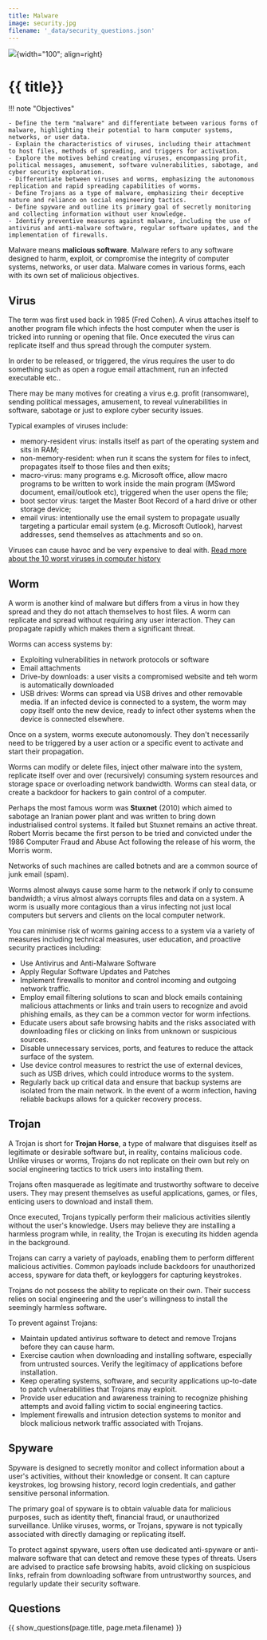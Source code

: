 ```yaml
---
title: Malware
image: security.jpg
filename: '_data/security_questions.json'
---
```


![](../../assets/images/topics/{{image}}){width="100"; align=right}

# {{ title}}

!!! note "Objectives"

    - Define the term "malware" and differentiate between various forms of malware, highlighting their potential to harm computer systems, networks, or user data.
    - Explain the characteristics of viruses, including their attachment to host files, methods of spreading, and triggers for activation.
    - Explore the motives behind creating viruses, encompassing profit, political messages, amusement, software vulnerabilities, sabotage, and cyber security exploration.
    - Differentiate between viruses and worms, emphasizing the autonomous replication and rapid spreading capabilities of worms.
    - Define Trojans as a type of malware, emphasizing their deceptive nature and reliance on social engineering tactics.
    - Define spyware and outline its primary goal of secretly monitoring and collecting information without user knowledge.
    - Identify preventive measures against malware, including the use of antivirus and anti-malware software, regular software updates, and the implementation of firewalls.

Malware means **malicious software**.  Malware refers to any software designed to harm, exploit, or compromise the integrity of computer systems, networks, or user data. Malware comes in various forms, each with its own set of malicious objectives. 

## Virus

The term was first used back in 1985 (Fred Cohen).  A virus attaches itself to another program file which infects the host computer when the user is tricked into running or opening that file.  Once executed the virus can replicate itself and thus spread through the computer system. 

In order to be released, or triggered, the virus requires the user to do something such as open a rogue email attachment, run an infected executable etc..

There may be many motives for creating a virus e.g. profit (ransomware), sending political messages, amusement, to reveal vulnerabilities in software, sabotage or just to explore cyber security issues.

Typical examples of viruses include:

- memory-resident virus: installs itself as part of the operating system and sits in RAM;
- non-memory-resident: when run it scans the system for files to infect, propagates itself to those files and then exits;
- macro-virus: many programs e.g. Microsoft office, allow macro programs to be written to work inside the main program (MSword document, email/outlook etc), triggered when the user opens the file;
- boot sector virus: target the Master Boot Record of a hard drive or other storage device;
- email virus: intentionally use the email system to propagate usually targeting a particular email system (e.g. Microsoft Outlook), harvest addresses, send themselves as attachments and so on.

Viruses can cause havoc and be very expensive to deal with.  [Read more about the 10 worst viruses in computer history](https://www.howtogeek.com/841213/worst-computer-viruses-in-history/)

## Worm

A worm is another kind of malware but differs from a virus in how they spread and they do not attach themselves to host files.  A worm can replicate and spread without requiring any user interaction.  They can propagate rapidly which makes them a significant threat.

Worms can access systems by:

- Exploiting vulnerabilities in network protocols or software
- Email attachments
- Drive-by downloads: a user visits a compromised website and teh worm is automatically downloaded
- USB drives:  Worms can spread via USB drives and other removable media. If an infected device is connected to a system, the worm may copy itself onto the new device, ready to infect other systems when the device is connected elsewhere.

Once on a system, worms execute autonomously. They don't necessarily need to be triggered by a user action or a specific event to activate and start their propagation.

Worms can modify or delete files, inject other malware into the system, replicate itself over and over (recursively) consuming system resources and storage space or overloading network bandwidth.  Worms can steal data, or create a backdoor for hackers to gain control of a computer.

Perhaps the most famous worm was __Stuxnet__ (2010) which aimed to sabotage an Iranian power plant and was written to bring down industrialised control systems.  It failed but Stuxnet remains an active threat.  Robert Morris became the first person to be tried and convicted under the 1986 Computer Fraud and Abuse Act following the release of his worm, the Morris worm.

Networks of such machines are called botnets and are a common source of junk email (spam).

Worms almost always cause some harm to the network if only to consume bandwidth; a virus almost always corrupts files and data on a system.  A worm is usually more contagious than a virus infecting not just local computers but servers and clients on the local computer network.

You can minimise risk of worms gaining access to a system via a variety of measures including technical measures, user education, and proactive security practices including:

- Use Antivirus and Anti-Malware Software
- Apply Regular Software Updates and Patches
- Implement firewalls to monitor and control incoming and outgoing network traffic. 
- Employ email filtering solutions to scan and block emails containing malicious attachments or links and train users to recognize and avoid phishing emails, as they can be a common vector for worm infections.
- Educate users about safe browsing habits and the risks associated with downloading files or clicking on links from unknown or suspicious sources.
- Disable unnecessary services, ports, and features to reduce the attack surface of the system.
- Use device control measures to restrict the use of external devices, such as USB drives, which could introduce worms to the system.
- Regularly back up critical data and ensure that backup systems are isolated from the main network. In the event of a worm infection, having reliable backups allows for a quicker recovery process.

## Trojan

A Trojan is short for **Trojan Horse**, a type of malware that disguises itself as legitimate or desirable software but, in reality, contains malicious code. Unlike viruses or worms, Trojans do not replicate on their own but rely on social engineering tactics to trick users into installing them. 

Trojans often masquerade as legitimate and trustworthy software to deceive users. They may present themselves as useful applications, games, or files, enticing users to download and install them.

Once executed, Trojans typically perform their malicious activities silently without the user's knowledge. Users may believe they are installing a harmless program while, in reality, the Trojan is executing its hidden agenda in the background.

Trojans can carry a variety of payloads, enabling them to perform different malicious activities. Common payloads include backdoors for unauthorized access, spyware for data theft, or keyloggers for capturing keystrokes.

Trojans do not possess the ability to replicate on their own. Their success relies on social engineering and the user's willingness to install the seemingly harmless software.

To prevent against Trojans:

- Maintain updated antivirus software to detect and remove Trojans before they can cause harm.
- Exercise caution when downloading and installing software, especially from untrusted sources. Verify the legitimacy of applications before installation.
- Keep operating systems, software, and security applications up-to-date to patch vulnerabilities that Trojans may exploit.
- Provide user education and awareness training to recognize phishing attempts and avoid falling victim to social engineering tactics.
- Implement firewalls and intrusion detection systems to monitor and block malicious network traffic associated with Trojans.

## Spyware

Spyware is designed to secretly monitor and collect information about a user's activities, without their knowledge or consent. It can capture keystrokes, log browsing history, record login credentials, and gather sensitive personal information.
  
The primary goal of spyware is to obtain valuable data for malicious purposes, such as identity theft, financial fraud, or unauthorized surveillance. Unlike viruses, worms, or Trojans, spyware is not typically associated with directly damaging or replicating itself.

To protect against spyware, users often use dedicated anti-spyware or anti-malware software that can detect and remove these types of threats. Users are advised to practice safe browsing habits, avoid clicking on suspicious links, refrain from downloading software from untrustworthy sources, and regularly update their security software.

## Questions

{{ show_questions(page.title, page.meta.filename) }}
